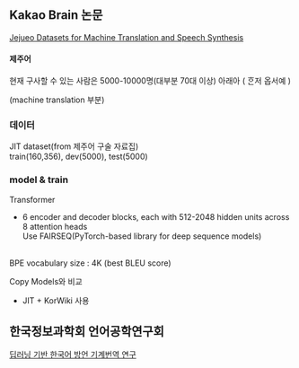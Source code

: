 ## Kakao Brain 논문
[Jejueo Datasets for Machine Translation and Speech Synthesis](https://arxiv.org/pdf/1911.12071.pdf)

#### 제주어
현재 구사할 수 있는 사람은 5000-10000명(대부분 70대 이상)
아래아 ( ᄒᆞᆫ저 옵서예 ) 


(machine translation 부분)
### 데이터
JIT dataset(from 제주어 구술 자료집)<br>
train(160,356), dev(5000), test(5000)


### model & train
Transformer
  - 6 encoder and decoder blocks, each with 512-2048 hidden units across 8 attention heads<br>
Use FAIRSEQ(PyTorch-based library for deep sequence models)<br>
<br>
BPE vocabulary size : 4K (best BLEU score)<br>

Copy Models와 비교
  - JIT + KorWiki 사용






## 한국정보과학회 언어공학연구회
[딥러닝 기반 한국어 방언 기계번역 연구](https://www.koreascience.or.kr/article/CFKO202130060729836.pub?&lang=ko&orgId=sighlt)
